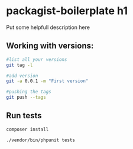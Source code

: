 # packagist-boilerplate h1
Put some helpfull description here

## Working with versions:

```bash
#list all your versions
git tag -l

#add version
git -a 0.0.1 -m "First version" 

#pushing the tags
git push --tags
```

## Run tests

```bash
composer install

./vendor/bin/phpunit tests
```